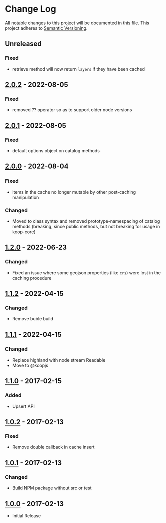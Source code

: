 # Change Log
All notable changes to this project will be documented in this file.
This project adheres to [Semantic Versioning](http://semver.org/).

## Unreleased
### Fixed
* retrieve method will now return `layers` if they have been cached

## [2.0.2] - 2022-08-05
### Fixed
* removed ?? operator so as to support older node versions

## [2.0.1] - 2022-08-05
### Fixed
* default options object on catalog methods

## [2.0.0] - 2022-08-04
### Fixed
* items in the cache no longer mutable by other post-caching manipulation

### Changed
* Moved to class syntax and removed prototype-namespacing of catalog methods (breaking, since public methods, but not breaking for usage in koop-core)

## [1.2.0] - 2022-06-23
### Changed
* Fixed an issue where some geojson properties (like `crs`) were lost in the caching procedure

## [1.1.2] - 2022-04-15
### Changed
* Remove buble build

## [1.1.1] - 2022-04-15
### Changed
* Replace highland with node stream Readable
* Move to @koopjs

## [1.1.0] - 2017-02-15
### Added
* Upsert API

## [1.0.2] - 2017-02-13
### Fixed
* Remove double callback in cache insert

## [1.0.1] - 2017-02-13
### Changed
* Build NPM package without src or test

## [1.0.0] - 2017-02-13
* Initial Release

[2.0.2]: https://github.com/koopjs/koop-cache-memory/releases/tag/v2.0.2
[2.0.1]: https://github.com/koopjs/koop-cache-memory/releases/tag/v2.0.1
[2.0.0]: https://github.com/koopjs/koop-cache-memory/releases/tag/v2.0.0
[1.2.0]: https://github.com/koopjs/koop-cache-memory/releases/tag/v1.2.0
[1.1.2]: https://github.com/koopjs/koop-cache-memory/releases/tag/v1.1.2
[1.1.1]: https://github.com/koopjs/koop-cache-memory/releases/tag/v1.1.1
[1.1.0]: https://github.com/koopjs/koop-cache-memory/releases/tag/v1.1.0
[1.0.2]: https://github.com/koopjs/koop-cache-memory/releases/tag/v1.0.2
[1.0.1]: https://github.com/koopjs/koop-cache-memory/releases/tag/v1.0.1
[1.0.0]: https://github.com/koopjs/koop-cache-memory/releases/tag/v1.0.0
